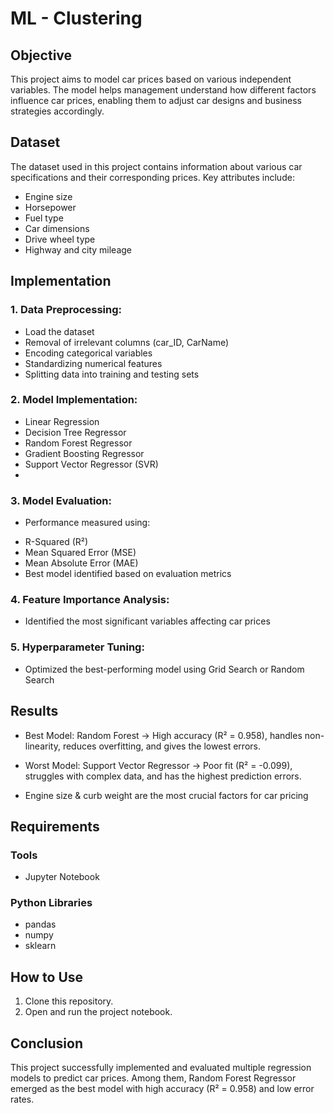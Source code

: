 # ML - Clustering   

## Objective
This project aims to model car prices based on various independent variables. The model helps management understand how different factors influence car prices, enabling them to adjust car designs and business strategies accordingly.

## Dataset 
The dataset used in this project contains information about various car specifications and their corresponding prices. Key attributes include:
* Engine size
* Horsepower
* Fuel type
* Car dimensions
* Drive wheel type
* Highway and city mileage

## Implementation
### 1. Data Preprocessing:
- Load the dataset
- Removal of irrelevant columns (car_ID, CarName)
- Encoding categorical variables
- Standardizing numerical features
- Splitting data into training and testing sets

### 2. Model Implementation:
- Linear Regression
- Decision Tree Regressor
- Random Forest Regressor
- Gradient Boosting Regressor
- Support Vector Regressor (SVR)
- 
### 3. Model Evaluation:
* Performance measured using:
- R-Squared (R²)
- Mean Squared Error (MSE)
- Mean Absolute Error (MAE)
- Best model identified based on evaluation metrics

### 4. Feature Importance Analysis:
- Identified the most significant variables affecting car prices
   
### 5. Hyperparameter Tuning:
 - Optimized the best-performing model using Grid Search or Random Search

## Results
- Best Model: Random Forest → High accuracy (R² = 0.958), handles non-linearity, reduces overfitting, and gives the lowest errors.

- Worst Model: Support Vector Regressor → Poor fit (R² = -0.099), struggles with complex data, and has the highest prediction errors.

- Engine size & curb weight are the most crucial factors for car pricing

## Requirements

### Tools
- Jupyter Notebook 

### Python Libraries
- pandas
- numpy
- sklearn

## How to Use
1. Clone this repository.
2. Open and run the project notebook.

## Conclusion
This project successfully implemented and evaluated multiple regression models to predict car prices. Among them, Random Forest Regressor emerged as the best model with high accuracy (R² = 0.958) and low error rates.
